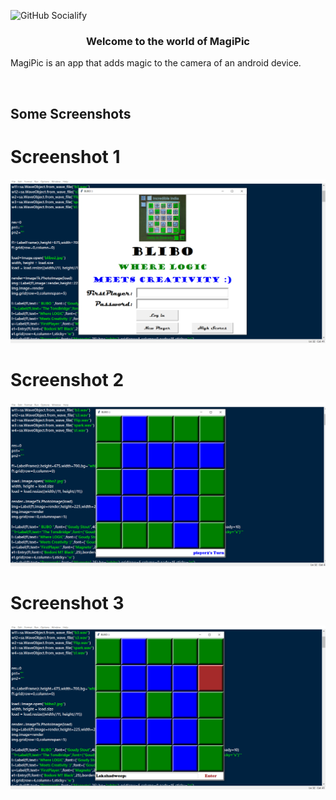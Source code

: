 ![GitHub Socialify](https://socialify.git.ci/AbhishekRana21/MagiPic/image?pattern=Formal%20Invitation&theme=Light)

<div align="center">
<h3>Welcome to the world of MagiPic</h3>
</div>

MagiPic is an app that adds magic to the camera of an android device.

<br>

## Some Screenshots

# Screenshot 1
![picture](https://github.com/AbhishekRana21/Blibo/blob/master/Screenshots/Screenshot1.png)
<br>

# Screenshot 2
![picture](https://github.com/AbhishekRana21/Blibo/blob/master/Screenshots/Screenshot2.png)
<br>

# Screenshot 3
![picture](https://github.com/AbhishekRana21/Blibo/blob/master/Screenshots/Screenshot3.png)
<br>
